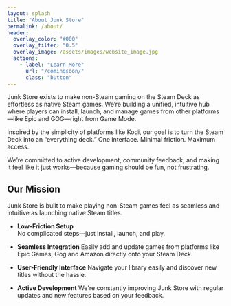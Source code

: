 ```yaml
---
layout: splash
title: "About Junk Store"
permalink: /about/
header:
  overlay_color: "#000"
  overlay_filter: "0.5"
  overlay_image: /assets/images/website_image.jpg
  actions:
    - label: "Learn More"
      url: "/comingsoon/"
      class: "button"
---
```

<div class="spacer mt-4"></div>


Junk Store exists to make non-Steam gaming on the Steam Deck as effortless as native Steam games. We’re building a unified, intuitive hub where players can install, launch, and manage games from other platforms—like Epic and GOG—right from Game Mode.

Inspired by the simplicity of platforms like Kodi, our goal is to turn the Steam Deck into an “everything deck.” One interface. Minimal friction. Maximum access.

We’re committed to active development, community feedback, and making it feel like it just works—because gaming should be fun, not frustrating.


<h2>Our Mission</h2>

Junk Store is built to make playing non-Steam games feel as seamless and intuitive as launching native Steam titles.

- <strong>Low-Friction Setup</strong>  
  No complicated steps—just install, launch, and play.

- <strong>Seamless Integration</strong> 
  Easily add and update games from platforms like Epic Games, Gog and Amazon directly onto your Steam Deck.

- <strong>User-Friendly Interface</strong>
  Navigate your library easily and discover new titles without the hassle.

- <strong>Active Development</strong>
  We're constantly improving Junk Store with regular updates and new features based on your feedback.
